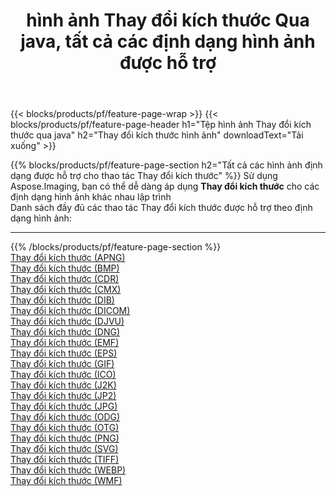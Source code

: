 ﻿---
title: hình ảnh Thay đổi kích thước Qua java, tất cả các định dạng hình ảnh được hỗ trợ 
weight: 3920
url: /vi/java/resize 
lang: vi
langdirlevel: 2
locales: zh-hans,ja,it,ru,de,es,fr,nl,id,lt,pl,pt,vi,tr,ko,zh-hant,ar,hi,th,sv,cs,uk,he
description: Sử dụng Aspose.Imaging, bạn có thể dễ dàng Thay đổi kích thước hình ảnh qua java
---

{{< blocks/products/pf/feature-page-wrap >}}
{{< blocks/products/pf/feature-page-header h1="Tệp hình ảnh Thay đổi kích thước qua java" h2="Thay đổi kích thước hình ảnh" downloadText="Tải xuống" >}}


{{% blocks/products/pf/feature-page-section  h2="Tất cả các hình ảnh định dạng được hỗ trợ cho thao tác Thay đổi kích thước" %}}
Sử dụng Aspose.Imaging, bạn có thể dễ dàng áp dụng **Thay đổi kích thước** cho các định dạng hình ảnh khác nhau lập trình
<br/>
Danh sách đầy đủ các thao tác Thay đổi kích thước được hỗ trợ theo định dạng hình ảnh:
<hr/>
{{% /blocks/products/pf/feature-page-section %}}
<div class="container-fluid productfamilypage bg-gray">
    <div class="convertypes bg-gray agp-content section">
        <div class="container">
		<div class="row other-converters">
		    <div class='col-md-2 other-converter remove-lp remove-rp'><a href="/imaging/vi/java/resize/apng" >Thay đổi kích thước (APNG)</a></div><div class='col-md-2 other-converter remove-lp remove-rp'><a href="/imaging/vi/java/resize/bmp" >Thay đổi kích thước (BMP)</a></div><div class='col-md-2 other-converter remove-lp remove-rp'><a href="/imaging/vi/java/resize/cdr" >Thay đổi kích thước (CDR)</a></div><div class='col-md-2 other-converter remove-lp remove-rp'><a href="/imaging/vi/java/resize/cmx" >Thay đổi kích thước (CMX)</a></div><div class='col-md-2 other-converter remove-lp remove-rp'><a href="/imaging/vi/java/resize/dib" >Thay đổi kích thước (DIB)</a></div><div class='col-md-2 other-converter remove-lp remove-rp'><a href="/imaging/vi/java/resize/dicom" >Thay đổi kích thước (DICOM)</a></div><div class='col-md-2 other-converter remove-lp remove-rp'><a href="/imaging/vi/java/resize/djvu" >Thay đổi kích thước (DJVU)</a></div><div class='col-md-2 other-converter remove-lp remove-rp'><a href="/imaging/vi/java/resize/dng" >Thay đổi kích thước (DNG)</a></div><div class='col-md-2 other-converter remove-lp remove-rp'><a href="/imaging/vi/java/resize/emf" >Thay đổi kích thước (EMF)</a></div><div class='col-md-2 other-converter remove-lp remove-rp'><a href="/imaging/vi/java/resize/eps" >Thay đổi kích thước (EPS)</a></div><div class='col-md-2 other-converter remove-lp remove-rp'><a href="/imaging/vi/java/resize/gif" >Thay đổi kích thước (GIF)</a></div><div class='col-md-2 other-converter remove-lp remove-rp'><a href="/imaging/vi/java/resize/ico" >Thay đổi kích thước (ICO)</a></div><div class='col-md-2 other-converter remove-lp remove-rp'><a href="/imaging/vi/java/resize/j2k" >Thay đổi kích thước (J2K)</a></div><div class='col-md-2 other-converter remove-lp remove-rp'><a href="/imaging/vi/java/resize/jp2" >Thay đổi kích thước (JP2)</a></div><div class='col-md-2 other-converter remove-lp remove-rp'><a href="/imaging/vi/java/resize/jpg" >Thay đổi kích thước (JPG)</a></div><div class='col-md-2 other-converter remove-lp remove-rp'><a href="/imaging/vi/java/resize/odg" >Thay đổi kích thước (ODG)</a></div><div class='col-md-2 other-converter remove-lp remove-rp'><a href="/imaging/vi/java/resize/otg" >Thay đổi kích thước (OTG)</a></div><div class='col-md-2 other-converter remove-lp remove-rp'><a href="/imaging/vi/java/resize/png" >Thay đổi kích thước (PNG)</a></div><div class='col-md-2 other-converter remove-lp remove-rp'><a href="/imaging/vi/java/resize/svg" >Thay đổi kích thước (SVG)</a></div><div class='col-md-2 other-converter remove-lp remove-rp'><a href="/imaging/vi/java/resize/tiff" >Thay đổi kích thước (TIFF)</a></div><div class='col-md-2 other-converter remove-lp remove-rp'><a href="/imaging/vi/java/resize/webp" >Thay đổi kích thước (WEBP)</a></div><div class='col-md-2 other-converter remove-lp remove-rp'><a href="/imaging/vi/java/resize/wmf" >Thay đổi kích thước (WMF)</a></div>
                </div>
        </div>
    </div>
</div>
<br/>


